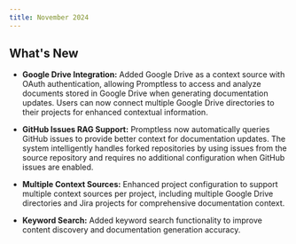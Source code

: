 ```yaml
---
title: November 2024
---
```


## What's New

* **Google Drive Integration:** Added Google Drive as a context source with OAuth authentication, allowing Promptless to access and analyze documents stored in Google Drive when generating documentation updates. Users can now connect multiple Google Drive directories to their projects for enhanced contextual information.

* **GitHub Issues RAG Support:** Promptless now automatically queries GitHub issues to provide better context for documentation updates. The system intelligently handles forked repositories by using issues from the source repository and requires no additional configuration when GitHub issues are enabled.

* **Multiple Context Sources:** Enhanced project configuration to support multiple context sources per project, including multiple Google Drive directories and Jira projects for comprehensive documentation context.

* **Keyword Search:** Added keyword search functionality to improve content discovery and documentation generation accuracy.

